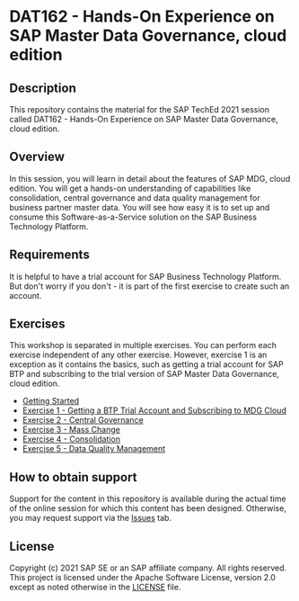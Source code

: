 # DAT162 - Hands-On Experience on SAP Master Data Governance, cloud edition

## Description

This repository contains the material for the SAP TechEd 2021 session called DAT162 - Hands-On Experience on SAP Master Data Governance, cloud edition.  

## Overview

In this session, you will learn in detail about the features of SAP MDG, cloud edition. You will get a hands-on understanding of capabilities like consolidation, central governance and data quality management for business partner master data. You will see how easy it is to set up and consume this Software-as-a-Service solution on the SAP Business Technology Platform.​

## Requirements

It is helpful to have a trial account for SAP Business Technology Platform. But don't worry if you don't - it is part of the first exercise to create such an account.

## Exercises

This workshop is separated in multiple exercises. You can perform each exercise independent of any other exercise. However, exercise 1 is an exception as it contains the basics, such as getting a trial account for SAP BTP and subscribing to the trial version of SAP Master Data Governance, cloud edition.

- [Getting Started](exercises/ex0/)
- [Exercise 1 - Getting a BTP Trial Account and Subscribing to MDG Cloud](exercises/ex1/)
- [Exercise 2 - Central Governance](exercises/ex2/)
- [Exercise 3 - Mass Change](exercises/ex3/)
- [Exercise 4 - Consolidation](exercises/ex4/)
- [Exercise 5 - Data Quality Management](exercises/ex5/)

## How to obtain support

Support for the content in this repository is available during the actual time of the online session for which this content has been designed. Otherwise, you may request support via the [Issues](../../issues) tab.

## License

Copyright (c) 2021 SAP SE or an SAP affiliate company. All rights reserved. This project is licensed under the Apache Software License, version 2.0 except as noted otherwise in the [LICENSE](LICENSES/Apache-2.0.txt) file.
